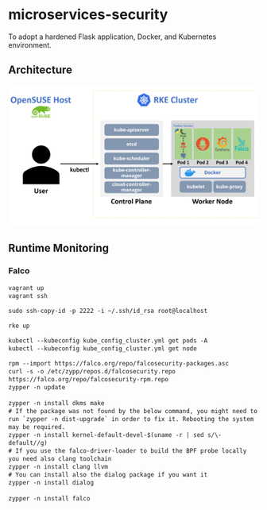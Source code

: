 # microservices-security
To adopt a hardened Flask application, Docker, and Kubernetes environment.

## Architecture
![img_1_architecture](./resources/security_architecture_design.png)

## Runtime Monitoring

### Falco

```
vagrant up
vagrant ssh
```

```
sudo ssh-copy-id -p 2222 -i ~/.ssh/id_rsa root@localhost
```

```
rke up
```

```
kubectl --kubeconfig kube_config_cluster.yml get pods -A
kubectl --kubeconfig kube_config_cluster.yml get node
```


```
rpm --import https://falco.org/repo/falcosecurity-packages.asc
curl -s -o /etc/zypp/repos.d/falcosecurity.repo https://falco.org/repo/falcosecurity-rpm.repo
zypper -n update

zypper -n install dkms make
# If the package was not found by the below command, you might need to run `zypper -n dist-upgrade` in order to fix it. Rebooting the system may be required.
zypper -n install kernel-default-devel-$(uname -r | sed s/\-default//g)
# If you use the falco-driver-loader to build the BPF probe locally you need also clang toolchain
zypper -n install clang llvm
# You can install also the dialog package if you want it
zypper -n install dialog

zypper -n install falco

